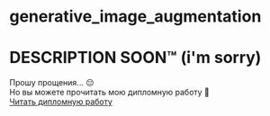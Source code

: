 # generative_image_augmentation

# DESCRIPTION SOON™ (i'm sorry)

Прошу прощения... 😔  
Но вы можете прочитать мою дипломную работу 🙂  
[Читать дипломную работу](https://example.com) <!-- замени ссылку на свою -->


